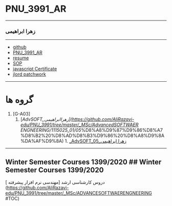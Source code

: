 # PNU_3991_AR
---------	---------
### زهرا ابراهیمی
 	 
---	---
- [github](https://github.com/ebrahimiz)	
- [PNU_3991_AR](https://github.com/ebrahimiz/PNU_3991_AR)	
- [resume](https://ebrahimiz.github.io)
- [SOP](https://github.com/ebrahimiz/SOP) 	
- [javascript Certificate](https://github.com/ebrahimiz/PNU_3991_AR/blob/main/JSceritificate.pdf)	
- [jlord patchwork](https://github.com/ebrahimiz/PNU_3991_AR/blob/main/patchwork.jpg)
  	  
------------------	------------------
#  گروه ها
1. [G-A03]	
    1. [_AdvSOFT_زهراابراهیمی](https://github.com/AliRazavi-edu/PNU_3991/tree/master/_MSc/AdvancedSOFTWAER ENGNEERING/1115025_01/05_%D8%A8%D9%87%D9%86%D8%A7%D8%B2%20%D8%AD%D8%B3%D9%86%20%D8%A8%D9%8A%DA%AF%D9%8A)    	    1. [_AdvSOFT_05_زهرا ابراهیمی ](https://github.com/AliRazavi-edu/PNU_3991/tree/master/_MSc/ADVANCESOFTWAERENGNEERING/1115025_01/05_%D8%A8%D9%87%D9%86%D8%A7%D8%B2%20%D8%AD%D8%B3%D9%86%20%D8%A8%D9%8A%DA%AF%D9%8A)    
      
------------------	------------------
## Winter Semester Courses 1399/2020	## Winter Semester Courses 1399/2020

 دروس کارشناسی ارشد
[مهندسی نرم افزار پیشرفته ](https://github.com/AliRazavi-edu/PNU_3991/tree/master/_MSc/ADVANCESOFTWAERENGNEERING #TOC)

